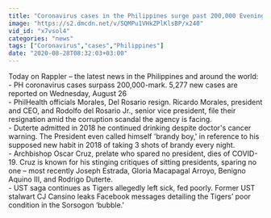 ```yaml
---
title: "Coronavirus cases in the Philippines surge past 200,000 Evening wRap"
image: "https://s2.dmcdn.net/v/SQMPu1VHkZPlKlsBP/x240"
vid_id: "x7vsol4"
categories: "news"
tags: ["Coronavirus","cases","Philippines"]
date: "2020-08-28T08:32:03+03:00"
---
```

Today on Rappler – the latest news in the Philippines and around the world:  <br>- PH coronavirus cases surpass 200,000-mark. 5,277 new cases are reported on Wednesday, August 26  <br>- PhilHealth officials Morales, Del Rosario resign. Ricardo Morales, president and CEO, and Rodolfo del Rosario Jr., senior vice president, file their resignation amid the corruption scandal the agency is facing.  <br>- Duterte admitted in 2018 he continued drinking despite doctor's cancer warning. The President even called himself 'brandy boy,' in reference to his supposed new habit in 2018 of taking 3 shots of brandy every night.  <br>- Archbishop Oscar Cruz, prelate who spared no president, dies of COVID-19. Cruz is known for his stinging critiques of sitting presidents, sparing no one – most recently Joseph Estrada, Gloria Macapagal Arroyo, Benigno Aquino III, and Rodrigo Duterte.  <br>- UST saga continues as Tigers allegedly left sick, fed poorly. Former UST stalwart CJ Cansino leaks Facebook messages detailing the Tigers’ poor condition in the Sorsogon ‘bubble.'  <br>
